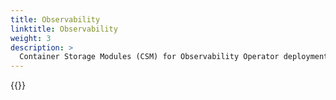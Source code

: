 ```yaml
---
title: Observability
linktitle: Observability
weight: 3
description: >
  Container Storage Modules (CSM) for Observability Operator deployment
--- 
```


{{<include file="content/v1/getting-started/installation/operator/openshift_modules/observability.md" Var="powermax" labels="powermax" hideClasses="1,2" >}}
